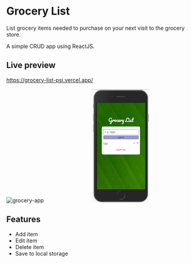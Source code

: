 # Grocery List

List grocery items needed to purchase on your next visit to the grocery store.

A simple CRUD app using ReactJS.

## Live preview

https://grocery-list-psi.vercel.app/

![grocery-app](public/GroceryList.gif)
<img src="public/grocerylistmobile.png" alt="drawing" style="height:300px; transform: translateX(80%);"/>

## Features

- Add item
- Edit item
- Delete item
- Save to local storage
